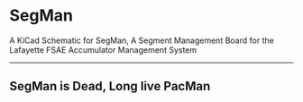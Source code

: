 # SegMan
A KiCad Schematic for SegMan, A Segment Management Board for the Lafayette FSAE Accumulator Management System

---

## SegMan is Dead, Long live PacMan
